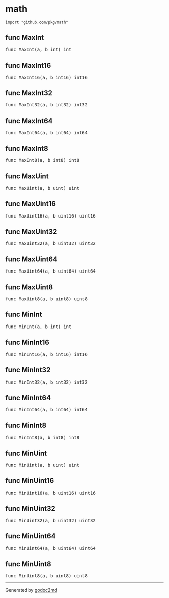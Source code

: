 
# math
    import "github.com/pkg/math"






## func MaxInt
<pre>func MaxInt(a, b int) int</pre>


## func MaxInt16
<pre>func MaxInt16(a, b int16) int16</pre>


## func MaxInt32
<pre>func MaxInt32(a, b int32) int32</pre>


## func MaxInt64
<pre>func MaxInt64(a, b int64) int64</pre>


## func MaxInt8
<pre>func MaxInt8(a, b int8) int8</pre>


## func MaxUint
<pre>func MaxUint(a, b uint) uint</pre>


## func MaxUint16
<pre>func MaxUint16(a, b uint16) uint16</pre>


## func MaxUint32
<pre>func MaxUint32(a, b uint32) uint32</pre>


## func MaxUint64
<pre>func MaxUint64(a, b uint64) uint64</pre>


## func MaxUint8
<pre>func MaxUint8(a, b uint8) uint8</pre>


## func MinInt
<pre>func MinInt(a, b int) int</pre>


## func MinInt16
<pre>func MinInt16(a, b int16) int16</pre>


## func MinInt32
<pre>func MinInt32(a, b int32) int32</pre>


## func MinInt64
<pre>func MinInt64(a, b int64) int64</pre>


## func MinInt8
<pre>func MinInt8(a, b int8) int8</pre>


## func MinUint
<pre>func MinUint(a, b uint) uint</pre>


## func MinUint16
<pre>func MinUint16(a, b uint16) uint16</pre>


## func MinUint32
<pre>func MinUint32(a, b uint32) uint32</pre>


## func MinUint64
<pre>func MinUint64(a, b uint64) uint64</pre>


## func MinUint8
<pre>func MinUint8(a, b uint8) uint8</pre>










- - -
Generated by [godoc2md](http://godoc.org/github.com/davecheney/godoc2md)